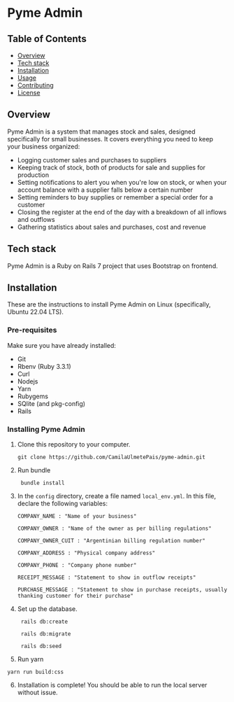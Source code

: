 # Pyme Admin

## Table of Contents
* [Overview](#overview)
* [Tech stack](#tech-stack)
* [Installation](#installation)
* [Usage](#usage)
* [Contributing](#contributing)
* [License](#license)

## Overview

Pyme Admin is a system that manages stock and sales, designed specifically for small businesses. It covers everything you need to keep your business organized:

* Logging customer sales and purchases to suppliers
* Keeping track of stock, both of products for sale and supplies for production
* Setting notifications to alert you when you're low on stock, or when your account balance with a supplier falls below a certain number
* Setting reminders to buy supplies or remember a special order for a customer
* Closing the register at the end of the day with a breakdown of all inflows and outflows
* Gathering statistics about sales and purchases, cost and revenue

## Tech stack

Pyme Admin is a Ruby on Rails 7 project that uses Bootstrap on frontend.

## Installation

These are the instructions to install Pyme Admin on Linux (specifically, Ubuntu 22.04 LTS). 

### Pre-requisites
Make sure you have already installed:
* Git
* Rbenv (Ruby 3.3.1)
* Curl
* Nodejs
* Yarn
* Rubygems
* SQlite (and pkg-config)
* Rails

### Installing Pyme Admin
1. Clone this repository to your computer.

    ```git clone https://github.com/CamilaUlmetePais/pyme-admin.git ```

2. Run bundle

    ` bundle install`

3. In the `config` directory, create a file named `local_env.yml`. In this file, declare the following variables:

    `COMPANY_NAME : "Name of your business"`

    `COMPANY_OWNER : "Name of the owner as per billing regulations"`

    `COMPANY_OWNER_CUIT : "Argentinian billing regulation number"`

    `COMPANY_ADDRESS : "Physical company address"`

    `COMPANY_PHONE : "Company phone number"`

    `RECEIPT_MESSAGE : "Statement to show in outflow receipts"`

    `PURCHASE_MESSAGE : "Statement to show in purchase receipts, usually thanking customer for their purchase"`

4. Set up the database.

    ` rails db:create`

    ` rails db:migrate`

    ` rails db:seed`

5. Run yarn
  
  ` yarn run build:css `

6. Installation is complete! You should be able to run the local server without issue. 

<!-- working on

### Running tests

## Usage

## Contributing

## License 

* System dependencies

* Configuration

* Services (job queues, cache servers, search engines, etc.)

* Deployment instructions

